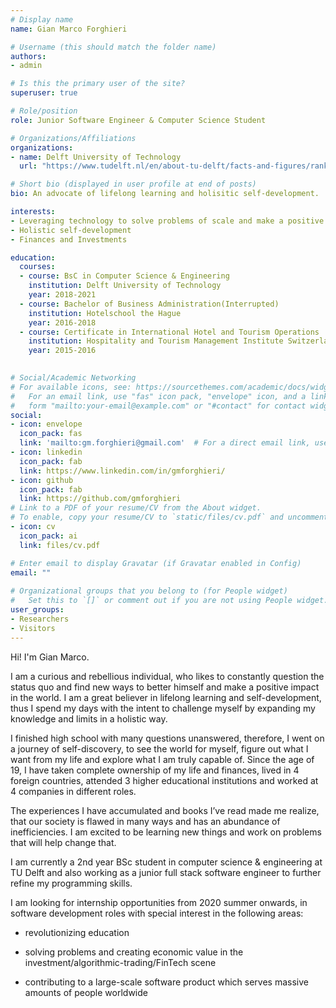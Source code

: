 ```yaml
---
# Display name
name: Gian Marco Forghieri

# Username (this should match the folder name)
authors:
- admin

# Is this the primary user of the site?
superuser: true

# Role/position
role: Junior Software Engineer & Computer Science Student

# Organizations/Affiliations
organizations:
- name: Delft University of Technology
  url: "https://www.tudelft.nl/en/about-tu-delft/facts-and-figures/rankings/"

# Short bio (displayed in user profile at end of posts)
bio: An advocate of lifelong learning and holisitic self-development.

interests:
- Leveraging technology to solve problems of scale and make a positive impact
- Holistic self-development
- Finances and Investments

education:
  courses:
  - course: BsC in Computer Science & Engineering
    institution: Delft University of Technology
    year: 2018-2021
  - course: Bachelor of Business Administration(Interrupted)
    institution: Hotelschool the Hague
    year: 2016-2018
  - course: Certificate in International Hotel and Tourism Operations
    institution: Hospitality and Tourism Management Institute Switzerland
    year: 2015-2016
  

# Social/Academic Networking
# For available icons, see: https://sourcethemes.com/academic/docs/widgets/#icons
#   For an email link, use "fas" icon pack, "envelope" icon, and a link in the
#   form "mailto:your-email@example.com" or "#contact" for contact widget.
social:
- icon: envelope
  icon_pack: fas
  link: 'mailto:gm.forghieri@gmail.com'  # For a direct email link, use "mailto:test@example.org".
- icon: linkedin
  icon_pack: fab
  link: https://www.linkedin.com/in/gmforghieri/
- icon: github
  icon_pack: fab
  link: https://github.com/gmforghieri
# Link to a PDF of your resume/CV from the About widget.
# To enable, copy your resume/CV to `static/files/cv.pdf` and uncomment the lines below.  
- icon: cv
  icon_pack: ai
  link: files/cv.pdf

# Enter email to display Gravatar (if Gravatar enabled in Config)
email: ""
  
# Organizational groups that you belong to (for People widget)
#   Set this to `[]` or comment out if you are not using People widget.  
user_groups:
- Researchers
- Visitors
---
```


Hi! I'm Gian Marco.  
  
I am a curious and rebellious individual, who likes to constantly question the status quo and find new ways to better himself and make a positive impact in the world. I am a great believer in lifelong learning and self-development,  thus I spend my days with the intent to challenge myself by expanding my knowledge and limits in a holistic way.

I finished high school with many questions unanswered, therefore, I went on a journey of self-discovery, to see the world for myself, figure out what I want from my life and explore what I am truly capable of. Since the age of 19, I have taken complete ownership of my life and finances, lived in 4 foreign countries, attended 3 higher educational institutions and worked at 4 companies in different roles.  

The experiences I have accumulated and books I’ve read made me realize, that our society is flawed in many ways and has an abundance of inefficiencies. I am excited to be learning new things and work on problems that will help change that.  

I am currently a 2nd year BSc student in computer science & engineering at TU Delft and also working as a junior full stack software engineer to further refine my programming skills.  

I am looking for internship opportunities from 2020 summer onwards, in software development roles with special interest in the following areas:  

- revolutionizing education 
  
- solving problems and creating economic value in the investment/algorithmic-trading/FinTech scene  
  
- contributing to a large-scale software product which serves massive amounts of people worldwide

